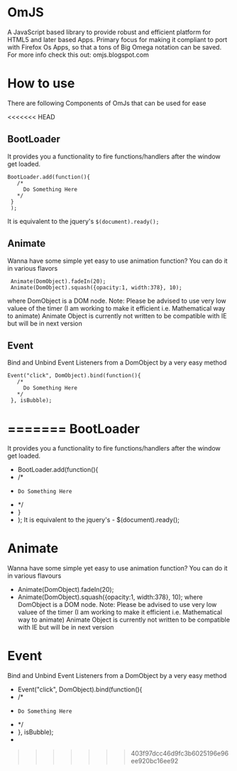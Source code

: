 OmJS
====

A JavaScript based library to provide robust and efficient platform for HTML5 and later based Apps.
Primary focus for making it compliant to port with Firefox Os Apps, so that a tons of Big Omega notation can be saved.
For more info check this out:
omjs.blogspot.com

How to use
==========

There are following Components of OmJs that can be used for ease

<<<<<<< HEAD
## BootLoader

It provides you a functionality to fire functions/handlers after the window get loaded.
```
BootLoader.add(function(){
   /*
     Do Something Here
   */
 }
 );
```
  It is equivalent to the jquery's ``` $(document).ready(); ```

## Animate

  Wanna have some simple yet easy to use animation function? You can do it in various flavors
```  
 Animate(DomObject).fadeIn(20);
 Animate(DomObject).squash({opacity:1, width:378}, 10);
```
where DomObject is a DOM node.
  Note: Please be advised to use very low valuee of the timer (I am working to make it efficient i.e. Mathematical way to animate)
        Animate Object is currently not written to be compatible with IE but will be in next version

## Event

Bind and Unbind Event Listeners from a DomObject by a very easy method
```
Event("click", DomObject).bind(function(){
   /*
     Do Something Here
   */
 }, isBubble);
```
=======
BootLoader
==========
It provides you a functionality to fire functions/handlers after the window get loaded.
- BootLoader.add(function(){
-   /*
-     Do Something Here
-   */
- }
- );
  It is equivalent to the jquery's - $(document).ready();

Animate
=======
  Wanna have some simple yet easy to use animation function? You can do it in various flavours
  
- Animate(DomObject).fadeIn(20);
- Animate(DomObject).squash({opacity:1, width:378}, 10);
  where DomObject is a DOM node.
  Note: Please be advised to use very low valuee of the timer (I am working to make it efficient i.e. Mathematical way to animate)
        Animate Object is currently not written to be compatible with IE but will be in next version

Event
=====
Bind and Unbind Event Listeners from a DomObject by a very easy method
- Event("click", DomObject).bind(function(){
-   /*
-     Do Something Here
-   */
- }, isBubble);
- 
>>>>>>> 403f97dcc46d9fc3b6025196e96ee920bc16ee92
